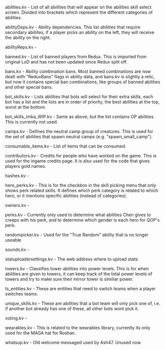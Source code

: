 abilities.kv - List of all abilities that will appear on the abilities skill select screen. Divided into brackets which represent the different categories of abilities.

abilityDeps.kv - Ability dependencies. This list abilities that require secondary abiliites, if a player picks an ability on the left, they will receive the ability on the right.

abilityReps.kv -

banned.kv - List of banned players from Redux. This is imported from original LoD and has not been updated since Redux split off.

bans.kv - Ability combination bans. Most banned combinations are now dealt with "ReduxBans" flags in ability data, and bans.kv is slightly a relic, but now it contains special ban combinations, like groups of banned abilities and other special bans. 

bot_skills.kv - Lists abilities that bots will select for their extra skills, each bot has a list and the lists are in order of priority, the best abilities at the top, worst at the bottom.

bot_skills_imba_WIP.kv - Same as above, but the list contains OP abilities. This is currently not used.

camps.kv - Defines the neutral camp group of creatures. This is used for the set of abilities that spawn neutral camps (e.g. "spawn_small_camp").

consumable_items.kv - List of items that can be consumed.

contributors.kv - Credits for people who have worked on the game. This is used for the ingame credits page. It is also used for the code that gives players gold names.

hashes.kv - 

hero_perks.kv - This is for the checkbox in the skill picking menu that only shows perk related skills. It defines which perk category is related to which hero, or it mentions specific abilities (instead of categories).

owners.kv - 

perks.kv - Currently only used to determine what abilities Chen gives to creeps with his perk, and to determine which gender is each hero for QOP's perk.

randompicker.kv - Used for the "True Random" ability that is no longer useable

sounds.kv - 

statuploadersettings.kv - The web address where to upload stats.

towers.kv - Classifies tower abilities into power levels. This is for when abilities are given to towers, it can keep track of the total power levels of towers and try to make sure their mirror tower is similiar power. 

ts_entities.kv - These are entities that need to switch teams when a player switches teams.

unique_skills.kv - These are abilities that a bot team will only pick one of, i.e. if another bot already has one of these, all other bots wont pick it.

voting.kv - 

wearables.kv - This is related to the wearables library, currently its only used for the MAGA hat for Roshan.

whatsup.kv - Old welcome messaged used by Ash47. Unused now.